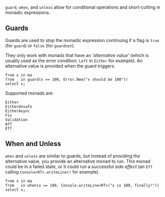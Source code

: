 `guard`, `when`, and `unless` allow for conditional operations and short-cutting in monadic expressions.

## Guards

Guards are used to stop the monadic expression continuing if a flag is `true` (for `guard`) or `false` (for `guardnot`).  

They only work with monads that have an _'alternative value'_ (which is usually used as the error condition: `Left` in 
`Either` for example).  An alternative value is provided when the guard triggers:  

    from x in ma
    from _ in guard(x == 100, Error.New("x should be 100"))
    select x;

Supported monads are:

    Either
    EitherUnsafe
    EitherAsync
    Fin
    Validation
    Aff
    Eff

## When and Unless

`when` and `unless` are similar to guards, but instead of providing _the_ alternative value, you provide an alternative monad 
to run.  This monad could be in a failed state, or it could run a successful _side effect_ (an `Eff` calling `Console<RT>.writeLine()` 
for example).

    from x in ma
    from _ in when(x == 100, Console.writeLine<RT>("x is 100, finally!"))
    select x;
